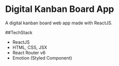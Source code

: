 # Digital Kanban Board App

A digital kanban board web app made with ReactJS.

##TechStack
- ReactJS
- HTML, CSS, JSX
- React Router v6
- Emotion (Styled Component)
